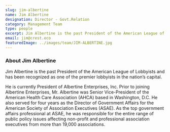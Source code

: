 ```yaml
---
slug: jim-albertine
name: Jim Albertine
designation: Director - Govt.Relation
category: Management Team
type: people
excerpt: Jim Albertine is the past President of the American League of Lobbyists and has been recognized as one of the premier lobbyists in the nation’s capital.
email: jim@crest.eco
featuredImage: ../images/team/JIM-ALBERTINE.jpg
---
```


### About Jim Albertine

Jim Albertine is the past President of the American League of Lobbyists and has been recognized as one of the
premier lobbyists in the nation’s capital.

He is currently President of Albertine Enterprises, Inc. Prior to joining Albertine Enterprises, Mr. Albertine was
Senior Vice-President of the American Health Care Association (AHCA) based in Washington, D.C. He also served
for four years as the Director of Government Affairs for the American Society of Association Executives (ASAE).
As the top government affairs professional at ASAE, he was responsible for the entire range of public policy issues
affecting non-profit and professional association executives from more than 19,000 associations.
